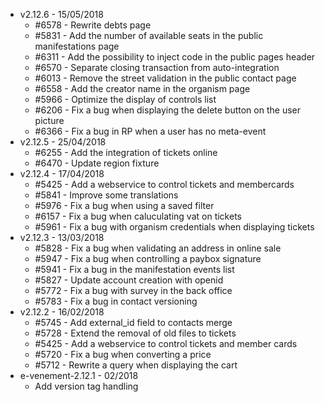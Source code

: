 - v2.12.6 - 15/05/2018
  - #6578 - Rewrite debts page
  - #5831 - Add the number of available seats in the public manifestations page 
  - #6311 - Add the possibility to inject code in the public pages header
  - #6570 - Separate closing transaction from auto-integration
  - #6013 - Remove the street validation in the public contact page
  - #6558 - Add the creator name in the organism page
  - #5966 - Optimize the display of controls list
  - #6206 - Fix a bug when displaying the delete button on the user picture
  - #6366 - Fix a bug in RP when a user has no meta-event
- v2.12.5 - 25/04/2018
  - #6255 - Add the integration of tickets online
  - #6470 - Update region fixture
- v2.12.4 - 17/04/2018
  - #5425 - Add a webservice to control tickets and membercards
  - #5841 - Improve some translations
  - #5976 - Fix a bug when using a saved filter
  - #6157 - Fix a bug when caluculating vat on tickets
  - #5961 - Fix a bug with organism credentials when displaying tickets
- v2.12.3 - 13/03/2018
  - #5828 - Fix a bug when validating an address in online sale
  - #5947 - Fix a bug when controlling a paybox signature
  - #5941 - Fix a bug in the manifestation events list
  - #5827 - Update account creation with openid
  - #5772 - Fix a bug with survey in the back office
  - #5783 - Fix a bug in contact versioning
- v2.12.2 - 16/02/2018
  - #5745 - Add external_id field to contacts merge
  - #5728 - Extend the removal of old files to tickets
  - #5425 - Add a webservice to control tickets and member cards
  - #5720 - Fix a bug when converting a price
  - #5712 - Rewrite a query when displaying the cart
- e-venement-2.12.1 - 02/2018
  - Add version tag handling
